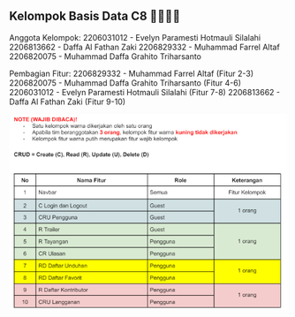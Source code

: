 ## Kelompok Basis Data C8 💁‍♂️💁‍♀️
Anggota Kelompok:
2206031012 - Evelyn Paramesti Hotmauli Silalahi 
2206813662 - Daffa Al Fathan Zaki 
2206829332 - Muhammad Farrel Altaf 
2206820075 - Muhammad Daffa Grahito Triharsanto 

Pembagian Fitur:
2206829332 - Muhammad Farrel Altaf (Fitur 2-3)
2206820075 - Muhammad Daffa Grahito Triharsanto (Fitur 4-6)
2206031012 - Evelyn Paramesti Hotmauli Silalahi (Fitur 7-8)
2206813662 - Daffa Al Fathan Zaki (Fitur 9-10)

![alt text](image.png)